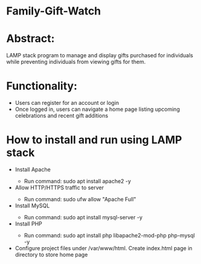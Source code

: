 # Family-Gift-Watch

<h1>Abstract:</h1>
<p>LAMP stack program to manage and display gifts purchased for individuals while preventing individuals from viewing gifts for them.</p>
<h1>Functionality:</h1>
<ul>
    <li>Users can register for an account or login</li>
    <li>Once logged in, users can navigate a home page listing upcoming celebrations and recent gift additions</li>
</ul>
<h1>How to install and run using LAMP stack</h1>
<ul>
    <li>Install Apache</li>
        <ul>
            <li>Run command: sudo apt install apache2 -y</li>
        </ul>
    <li>Allow HTTP/HTTPS traffic to server</li>
        <ul>
            <li>Run command: sudo ufw allow "Apache Full"</li>
        </ul>
    <li>Install MySQL</li>
        <ul>
            <li>Run command: sudo apt install mysql-server -y</li>
        </ul>
    <li>Install PHP</li>
        <ul>
            <li>Run command: sudo apt install php libapache2-mod-php php-mysql -y</li>
        </ul>
    <li>Configure project files under /var/www/html. Create index.html page in directory to store home page</li>
</ul>